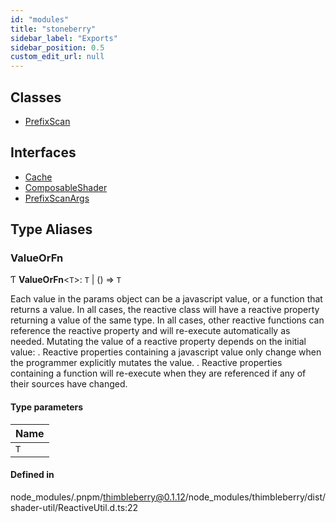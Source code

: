 ```yaml
---
id: "modules"
title: "stoneberry"
sidebar_label: "Exports"
sidebar_position: 0.5
custom_edit_url: null
---
```


## Classes

- [PrefixScan](classes/PrefixScan.md)

## Interfaces

- [Cache](interfaces/Cache.md)
- [ComposableShader](interfaces/ComposableShader.md)
- [PrefixScanArgs](interfaces/PrefixScanArgs.md)

## Type Aliases

### ValueOrFn

Ƭ **ValueOrFn**<`T`\>: `T` \| () => `T`

Each value in the params object can be a javascript value, or a function that returns a value.
In all cases, the reactive class will have a reactive property returning a value of the same type.
In all cases, other reactive functions can reference the reactive property and will re-execute
automatically as needed.
Mutating the value of a reactive property depends on the initial value:
  . Reactive properties containing a javascript value only change when the
      programmer explicitly mutates the value.
  . Reactive properties containing a function will re-execute when they are referenced
      if any of their sources have changed.

#### Type parameters

| Name |
| :------ |
| `T` |

#### Defined in

node_modules/.pnpm/thimbleberry@0.1.12/node_modules/thimbleberry/dist/shader-util/ReactiveUtil.d.ts:22
